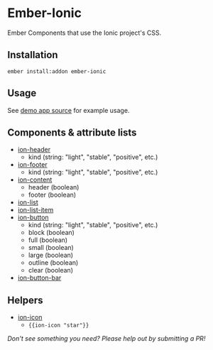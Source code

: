 # Ember-Ionic

Ember Components that use the Ionic project's CSS.

## Installation

`ember install:addon ember-ionic`

## Usage

See [demo app source](https://github.com/ebryn/ember-ionic/blob/master/tests/dummy/app/templates/application.hbs) for example usage.

## Components & attribute lists

* [ion-header](http://ionicframework.com/docs/components/#header)
  * kind (string: "light", "stable", "positive", etc.)
* [ion-footer](http://ionicframework.com/docs/components/#footer)
  * kind (string: "light", "stable", "positive", etc.)
* [ion-content](http://ionicframework.com/docs/components/#content)
  * header (boolean)
  * footer (boolean)
* [ion-list](http://ionicframework.com/docs/components/#list)
* [ion-list-item](http://ionicframework.com/docs/components/#list)
* [ion-button](http://ionicframework.com/docs/components/#buttons)
  * kind (string: "light", "stable", "positive", etc.)
  * block (boolean)
  * full (boolean)
  * small (boolean)
  * large (boolean)
  * outline (boolean)
  * clear (boolean)
* [ion-button-bar](http://ionicframework.com/docs/components/#button-bar)

## Helpers

* [ion-icon](http://ionicframework.com/docs/components/#icons)
  * `{{ion-icon "star"}}`

_Don't see something you need? Please help out by submitting a PR!_
